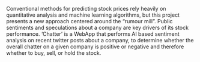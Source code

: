 Conventional methods for predicting stock prices rely heavily on quantitative analysis and machine learning algorithms, but this project presents a new approach centered around the “rumour mill”. Public sentiments and speculations about a company are key drivers of its stock performance. ‘Chatter’ is a WebApp that performs AI based sentiment analysis on recent twitter posts about a company, to determine whether the overall chatter on a given company is positive or negative and therefore whether to buy, sell, or hold the stock.
